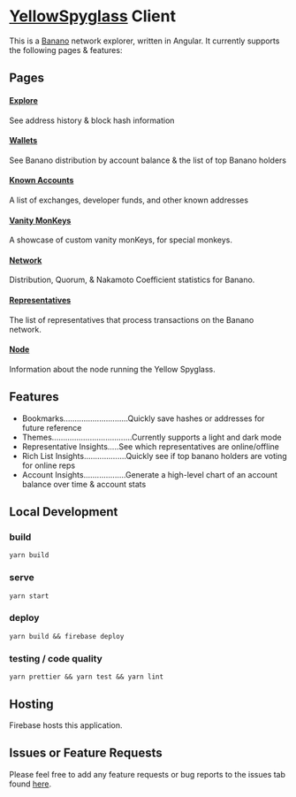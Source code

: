 # [YellowSpyglass](https://www.yellowspyglass.com/) Client

This is a [Banano](https://banano.cc/) network explorer, written in Angular.  It currently supports the following pages & features:

## Pages

#### [Explore](https://www.yellowspyglass.com/) 
See address history & block hash information

#### [Wallets](https://www.yellowspyglass.com/wallets)
See Banano distribution by account balance & the list of top Banano holders

#### [Known Accounts](https://www.yellowspyglass.com/known-accounts)
A list of exchanges, developer funds, and other known addresses

#### [Vanity MonKeys](https://www.yellowspyglass.com/vanity)
A showcase of custom vanity monKeys, for special monkeys. 

#### [Network](https://www.yellowspyglass.com/network)
Distribution, Quorum, & Nakamoto Coefficient statistics for Banano.

#### [Representatives](https://www.yellowspyglass.com/representatives)
The list of representatives that process transactions on the Banano network.

#### [Node](https://www.yellowspyglass.com/monitor)
Information about the node running the Yellow Spyglass.
    
## Features
- Bookmarks.............................Quickly save hashes or addresses for future reference
- Themes....................................Currently supports a light and dark mode
- Representative Insights.....See which representatives are online/offline
- Rich List Insights...................Quickly see if top banano holders are voting for online reps
- Account Insights...................Generate a high-level chart of an account balance over time & account stats
    


## Local Development

### build
`yarn build`

### serve
`yarn start`

### deploy
`yarn build && firebase deploy`

### testing / code quality
`yarn prettier && yarn test && yarn lint`

## Hosting

Firebase hosts this application.


## Issues or Feature Requests

Please feel free to add any feature requests or bug reports to the issues tab found [here](https://github.com/dev-ptera/yellow-spyglass-client/issues).
